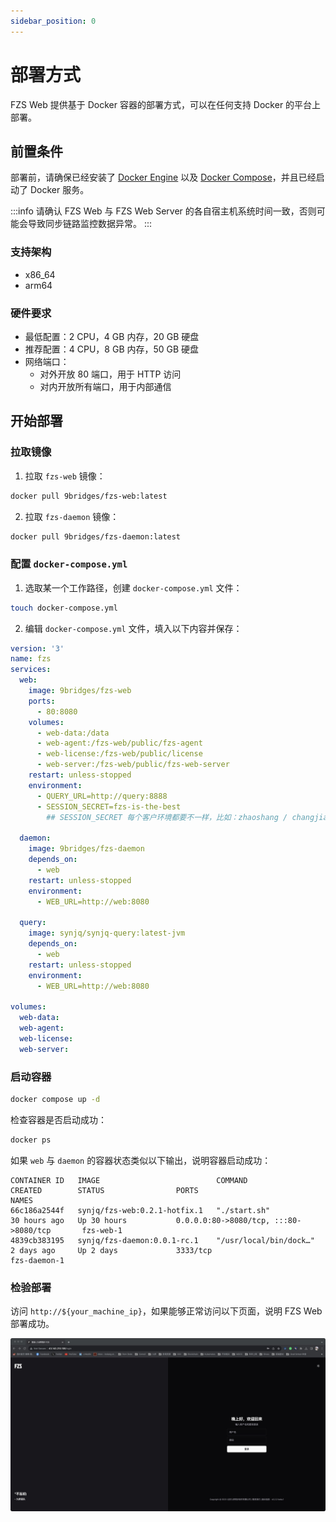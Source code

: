 ```yaml
---
sidebar_position: 0
---
```


# 部署方式

FZS Web 提供基于 Docker 容器的部署方式，可以在任何支持 Docker 的平台上部署。

## 前置条件

部署前，请确保已经安装了 [Docker Engine](https://docs.docker.com/engine/install/) 以及 [Docker Compose](https://docs.docker.com/compose/install/)，并且已经启动了 Docker 服务。

:::info
请确认 FZS Web 与 FZS Web Server 的各自宿主机系统时间一致，否则可能会导致同步链路监控数据异常。
:::

### 支持架构

- x86_64
- arm64

### 硬件要求

- 最低配置：2 CPU，4 GB 内存，20 GB 硬盘
- 推荐配置：4 CPU，8 GB 内存，50 GB 硬盘
- 网络端口：
  - 对外开放 80 端口，用于 HTTP 访问
  - 对内开放所有端口，用于内部通信

## 开始部署

### 拉取镜像

1. 拉取 `fzs-web` 镜像：

```bash
docker pull 9bridges/fzs-web:latest
```

2. 拉取 `fzs-daemon` 镜像：

```bash
docker pull 9bridges/fzs-daemon:latest
```

### 配置 `docker-compose.yml`

1. 选取某一个工作路径，创建 `docker-compose.yml` 文件：

```bash
touch docker-compose.yml
```

2. 编辑 `docker-compose.yml` 文件，填入以下内容并保存：

```yml
version: '3'
name: fzs
services:
  web:
    image: 9bridges/fzs-web
    ports:
      - 80:8080
    volumes:
      - web-data:/data
      - web-agent:/fzs-web/public/fzs-agent
      - web-license:/fzs-web/public/license
      - web-server:/fzs-web/public/fzs-web-server
    restart: unless-stopped
    environment:
      - QUERY_URL=http://query:8888
      - SESSION_SECRET=fzs-is-the-best
        ## SESSION_SECRET 每个客户环境都要不一样，比如：zhaoshang / changjiang

  daemon:
    image: 9bridges/fzs-daemon
    depends_on:
      - web
    restart: unless-stopped
    environment:
      - WEB_URL=http://web:8080

  query:
    image: synjq/synjq-query:latest-jvm
    depends_on:
      - web
    restart: unless-stopped
    environment:
      - WEB_URL=http://web:8080

volumes:
  web-data:
  web-agent:
  web-license:
  web-server:

```

### 启动容器

```bash
docker compose up -d
```

检查容器是否启动成功：

```bash
docker ps
```

如果 `web` 与 `daemon` 的容器状态类似以下输出，说明容器启动成功：

```
CONTAINER ID   IMAGE                          COMMAND                  CREATED        STATUS                PORTS                                       NAMES
66c186a2544f   synjq/fzs-web:0.2.1-hotfix.1   "./start.sh"             30 hours ago   Up 30 hours           0.0.0.0:80->8080/tcp, :::80->8080/tcp       fzs-web-1
4839cb383195   synjq/fzs-daemon:0.0.1-rc.1    "/usr/local/bin/dock…"   2 days ago     Up 2 days             3333/tcp                                    fzs-daemon-1
```

### 检验部署

访问 `http://${your_machine_ip}`，如果能够正常访问以下页面，说明 FZS Web 部署成功。

![login-page](/img/screenshots/login.jpg)
